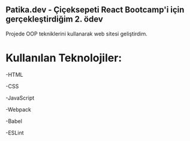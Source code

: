 ## Patika.dev - Çiçeksepeti React Bootcamp'i için gerçekleştirdiğim 2. ödev

Projede OOP tekniklerini kullanarak web sitesi geliştirdim.

# Kullanılan Teknolojiler: 

-HTML

-CSS

-JavaScript

-Webpack

-Babel

-ESLint